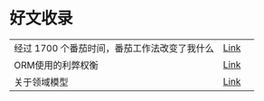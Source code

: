 # 好文收录

|                                              |                                                                          |     |
| -------------------------------------------- | ------------------------------------------------------------------------ | --- |
| 经过 1700 个番茄时间，番茄工作法改变了我什么 | [Link](https://sspai.com/post/37307)                                     |     |
| ORM使用的利弊权衡                            | [Link](https://studygolang.com/articles/23459/comment/37020)             |     |
| 关于领域模型                                 | [Link](https://blog.csdn.net/significantfrank/article/details/112570279) |     |